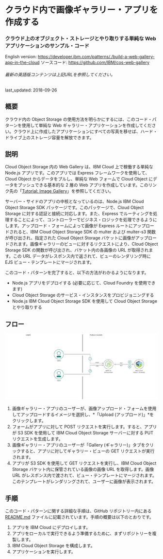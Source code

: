 # クラウド内で画像ギャラリー・アプリを作成する

### クラウド上のオブジェクト・ストレージとやり取りする単純な Web アプリケーションのサンプル・コード

English version: https://developer.ibm.com/patterns/./build-a-web-gallery-app-in-the-cloud
ソースコード: https://github.com/IBM/cos-web-gallery

###### 最新の英語版コンテンツは上記URLを参照してください。
last_updated: 2018-09-26

 
## 概要

クラウド内の Object Storage の使用方法を明らかにするには、このコード・パターンを使用して単純な Web ギャラリー・アプリケーションを作成してください。クラウド上に作成したアプリケーションにすべての写真を移せば、ハード・ドライブ上のストレージ容量を解放できます。

## 説明

Cloud Object Storage 内の Web Gallery は、IBM Cloud 上で稼働する単純な Node.js アプリです。このアプリでは Express フレームワークを使用して、Cloud Object からデータをプルし、単純な Web フォームで Cloud Object にデータをプッシュできる基本的な 2 層の Web アプリを作成しています。このリンク先の「[Tutorial: Image Gallery](https://cloud.ibm.com/docs/services/cloud-object-storage/tutorials/web-application.html)」を参照してください。

サーバー・サイドのアプリの中核となっているのは、Node.js IBM Cloud Object Storage SDK パッケージです。このパッケージで、Cloud Object Storage に対する認証と接続に対応します。また、Express でルーティングを処理することによって、コントローラーでビジネス・ロジックを処理できるようにします。アップロード・フォームによって画像が Express ルートにアップロードされると、IBM Cloud Object Storage SDK の multer および multer-s3 関数が呼び出され、指定された Cloud Object Storage バケットに画像がアップロードされます。画像ギャラリーのビューに対するリクエストにより、Cloud Object Storage SDK の関数が呼び出され、バケット内の各画像の URL が取得されます。この URL データがレスポンス内で返されて、ビューのレンダリング時に EJS ビュー・テンプレートにマージされます。

このコード・パターンを完了すると、以下の方法がわかるようになります。

* Node.js アプリをデプロイする (必要に応じて、Cloud Foundry を使用できます)
* Cloud Object Storage のサービス・インスタンスをプロビジョニングする
* Node.js IBM Cloud Object Storage SDK を使用して Cloud Object Storage とやり取りする

## フロー

![フロー](./images/arch-image-gallery-object-storage-cloud.png)

1. 画像ギャラリー・アプリのユーザーが、画像アップロード・フォームを使用してアップロードするイメージを選択し、*「Upload (アップロード)」*をクリックします。
2. フォームがアプリに対して POST リクエストを実行します。すると、アプリが S3 SDK を使用して IBM Cloud Object Storage サーバーに対する PUT リクエストを生成します。
3. 画像ギャラリー・アプリのユーザーが「Gallery (ギャラリー)」タブをクリックすると、アプリに対してギャラリー・ビューの GET リクエストが実行されます。
4. アプリが S3 SDK を使用して GET リクエストを実行し、IBM Cloud Object Storage バケット内に保管されている画像の画像 URL を取得します。画像 URL がレスポンス内で渡されて、ビュー・テンプレートにマージされます。このテンプレートがレンダリングされて、ユーザーに画像が表示されます。

## 手順

このコード・パターンに関する詳細な手順は、GitHub リポジトリー内にある [README.md](https://github.com/IBM/cos-web-gallery/blob/master/README.md) ファイルに記載されています。手順の概要は以下のとおりです。

1. アプリを IBM Cloud にデプロイします。
2. アプリをローカルで実行できるよう準備するために、まずリポジトリーを複製します。
3. IBM Cloud Object Storage を構成します。
4. アプリケーションを実行します。
